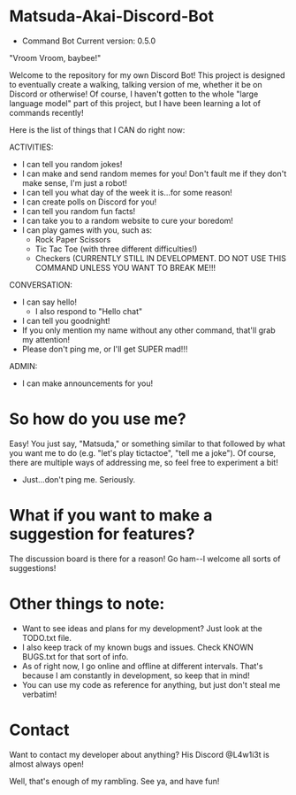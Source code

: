 ﻿# Matsuda-Akai-Discord-Bot

- Command Bot Current version: 0.5.0

"Vroom Vroom, baybee!"

Welcome to the repository for my own Discord Bot! This project is designed to eventually create a walking, talking version of me, whether it be on Discord or otherwise! Of course, I haven't gotten to the whole "large language model" part of this project, but I have been learning a lot of commands recently!

Here is the list of things that I CAN do right now:

ACTIVITIES:
  - I can tell you random jokes!
  - I can make and send random memes for you! Don't fault me if they don't make sense, I'm just a robot!
  - I can tell you what day of the week it is...for some reason!
  - I can create polls on Discord for you!
  - I can tell you random fun facts!
  - I can take you to a random website to cure your boredom!
  - I can play games with you, such as:
      - Rock Paper Scissors
      - Tic Tac Toe (with three different difficulties!)
      - Checkers (CURRENTLY STILL IN DEVELOPMENT. DO NOT USE THIS COMMAND UNLESS YOU WANT TO BREAK ME!!!

CONVERSATION:
  - I can say hello!
    - I also respond to "Hello chat"
  - I can tell you goodnight!
  - If you only mention my name without any other command, that'll grab my attention!
  - Please don't ping me, or I'll get SUPER mad!!!

ADMIN:
  - I can make announcements for you!

# So how do you use me?

Easy! You just say, "Matsuda," or something similar to that followed by what you want me to do (e.g. "let's play tictactoe", "tell me a joke"). Of course, there are multiple ways of addressing me, so feel free to experiment a bit!
  - Just...don't ping me. Seriously.

# What if you want to make a suggestion for features?

The discussion board is there for a reason! Go ham--I welcome all sorts of suggestions!

# Other things to note:

- Want to see ideas and plans for my development? Just look at the TODO.txt file.
- I also keep track of my known bugs and issues. Check KNOWN BUGS.txt for that sort of info.
- As of right now, I go online and offline at different intervals. That's because I am constantly in development, so keep that in mind!
- You can use my code as reference for anything, but just don't steal me verbatim!

# Contact

Want to contact my developer about anything? His Discord @L4w1i3t is almost always open!

Well, that's enough of my rambling. See ya, and have fun!
